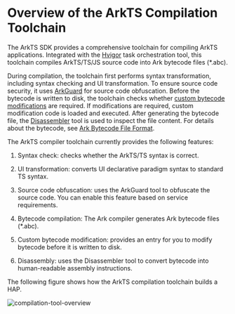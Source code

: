 # Overview of the ArkTS Compilation Toolchain

The ArkTS SDK provides a comprehensive toolchain for compiling ArkTS applications. Integrated with the [Hvigor](https://developer.huawei.com/consumer/cn/doc/harmonyos-guides/ide-hvigor) task orchestration tool, this toolchain compiles ArkTS/TS/JS source code into Ark bytecode files (*.abc).

During compilation, the toolchain first performs syntax transformation, including syntax checking and UI transformation. To ensure source code security, it uses [ArkGuard](source-obfuscation.md) for source code obfuscation. Before the bytecode is written to disk, the toolchain checks whether [custom bytecode modifications](customize-bytecode-during-compilation.md) are required. If modifications are required, custom modification code is loaded and executed. After generating the bytecode file, the [Disassembler](tool-disassembler.md) tool is used to inspect the file content. For details about the bytecode, see [Ark Bytecode File Format](arkts-bytecode-file-format.md).

The ArkTS compiler toolchain currently provides the following features:

1. Syntax check: checks whether the ArkTS/TS syntax is correct.

2. UI transformation: converts UI declarative paradigm syntax to standard TS syntax.

3. Source code obfuscation: uses the ArkGuard tool to obfuscate the source code. You can enable this feature based on service requirements.

4. Bytecode compilation: The Ark compiler generates Ark bytecode files (\*.abc).

5. Custom bytecode modification: provides an entry for you to modify bytecode before it is written to disk.

6. Disassembly: uses the Disassembler tool to convert bytecode into human-readable assembly instructions.

The following figure shows how the ArkTS compilation toolchain builds a HAP.

![compilation-tool-overview](figures/compilation-tool-overview.png)
